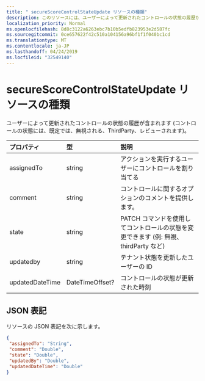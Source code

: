 ```yaml
---
title: " secureScoreControlStateUpdate リソースの種類"
description: このリソースには、ユーザーによって更新されたコントロールの状態の履歴が含まれます (コントロールの状態には、Default、ThirdParty、、レビュー済み) があります。
localization_priority: Normal
ms.openlocfilehash: 8d8c3122a6263ebc7b10b5edfb823953e2d587fc
ms.sourcegitcommit: 0ce657622f42c510a104156a96bf1f1f040bc1cd
ms.translationtype: MT
ms.contentlocale: ja-JP
ms.lasthandoff: 04/24/2019
ms.locfileid: "32549140"
---
```

 #  <a name="securescorecontrolstateupdate-resource-type"></a>secureScoreControlStateUpdate リソースの種類
ユーザーによって更新されたコントロールの状態の履歴が含まれます (コントロールの状態には、既定では、無視される、ThirdParty、レビューされます)。

|プロパティ |型 |説明 |
|:--|:--|:--|
|assignedTo | string | アクションを実行するユーザーにコントロールを割り当てる |
|comment | string | コントロールに関するオプションのコメントを提供します。 |
|state | string | PATCH コマンドを使用してコントロールの状態を変更できます (例: 無視、thirdParty など) |
|updatedby | string |テナント状態を更新したユーザーの ID |
|updatedDateTime | DateTimeOffset? |コントロールの状態が更新された時刻 |
 ## <a name="json-representation"></a>JSON 表記
 リソースの JSON 表記を次に示します。
 <!-- {
  "blockType": "resource",
  "optionalProperties": [
   ],
  "@odata.type": "microsoft.graph.secureScoreControlStateUpdate"
}-->
 ```json
{
  "assignedTo": "String",
  "comment": "Double",
  "state": "Double",
  "updatedBy": "Double",
  "updatedDateTime": "Double"
}
 ```
 <!-- {
  "type": "#page.annotation",
  "description": "secureScoreControlStateUpdate resource",
  "keywords": "",
  "section": "documentation",
  "tocPath": ""
}-->
